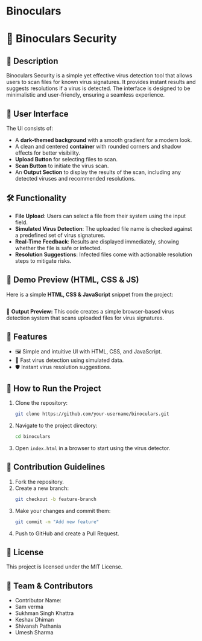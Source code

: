 # Binoculars

# 🌟 Binoculars Security

## 📌 Description
Binoculars Security is a simple yet effective virus detection tool that allows users to scan files for known virus signatures. It provides instant results and suggests resolutions if a virus is detected. The interface is designed to be minimalistic and user-friendly, ensuring a seamless experience.

## 🎨 User Interface
The UI consists of:
- A **dark-themed background** with a smooth gradient for a modern look.
- A clean and centered **container** with rounded corners and shadow effects for better visibility.
- **Upload Button** for selecting files to scan.
- **Scan Button** to initiate the virus scan.
- An **Output Section** to display the results of the scan, including any detected viruses and recommended resolutions.

## 🛠️ Functionality
- **File Upload**: Users can select a file from their system using the input field.
- **Simulated Virus Detection**: The uploaded file name is checked against a predefined set of virus signatures.
- **Real-Time Feedback**: Results are displayed immediately, showing whether the file is safe or infected.
- **Resolution Suggestions**: Infected files come with actionable resolution steps to mitigate risks.

## 🎨 Demo Preview (HTML, CSS & JS)
Here is a simple **HTML, CSS & JavaScript** snippet from the project:

```html

```

📌 **Output Preview:** This code creates a simple browser-based virus detection system that scans uploaded files for virus signatures.

## 🔹 Features
- 🖼️ Simple and intuitive UI with HTML, CSS, and JavaScript.
- 🚀 Fast virus detection using simulated data.
- 🛡️ Instant virus resolution suggestions.

## 🚀 How to Run the Project
1. Clone the repository:
    ```bash
    git clone https://github.com/your-username/binoculars.git
    ```
2. Navigate to the project directory:
    ```bash
    cd binoculars
    ```
3. Open `index.html` in a browser to start using the virus detector.

## 🤝 Contribution Guidelines
1. Fork the repository.
2. Create a new branch:
    ```bash
    git checkout -b feature-branch
    ```
3. Make your changes and commit them:
    ```bash
    git commit -m "Add new feature"
    ```
4. Push to GitHub and create a Pull Request.

## 📜 License
This project is licensed under the MIT License.

## 👥 Team & Contributors
- Contributor Name:
- Sam verma
- Sukhman Singh Khattra
- Keshav Dhiman
- Shivansh Pathania
- Umesh Sharma

